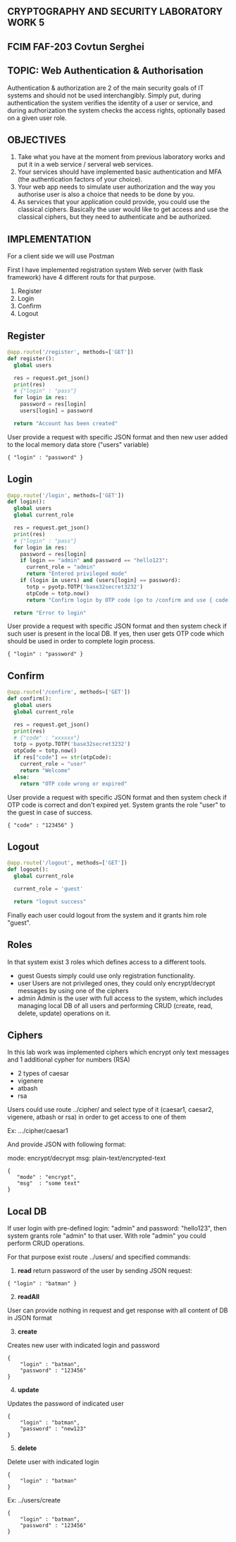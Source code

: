 ## CRYPTOGRAPHY AND SECURITY LABORATORY WORK 5
## FCIM FAF-203 Covtun Serghei


## TOPIC:  Web Authentication & Authorisation

 Authentication & authorization are 2 of the main security goals of IT systems and should not be used interchangibly. Simply put, during authentication the system verifies the identity of a user or service, and during authorization the system checks the access rights, optionally based on a given user role.

## OBJECTIVES

1. Take what you have at the moment from previous laboratory works and put it in a web service / serveral web services.
2. Your services should have implemented basic authentication and MFA (the authentication factors of your choice).
3. Your web app needs to simulate user authorization and the way you authorise user is also a choice that needs to be done by you.
4. As services that your application could provide, you could use the classical ciphers. Basically the user would like to get access and use the classical ciphers, but they need to authenticate and be authorized. 

## IMPLEMENTATION

For a client side we will use Postman 

First I have implemented registration system 
Web server (with flask framework) have 4 different routs for that purpose.

1. Register
2. Login 
3. Confirm
4. Logout

## Register

```python 
@app.route('/register', methods=['GET'])
def register():
  global users

  res = request.get_json() 
  print(res)
  # {"login" : "pass"}
  for login in res:
    password = res[login]
    users[login] = password

  return "Account has been created"
```

User provide a request with specific JSON format and then new user added to the local memory data store ("users" variable)

```
{ "login" : "password" }
```

## Login 

```python 
@app.route('/login', methods=['GET'])
def login():
  global users
  global current_role   

  res = request.get_json() 
  print(res)
  # {"login" : "pass"}
  for login in res:
    password = res[login]
    if login == "admin" and password == "hello123":
      current_role = "admin"
      return "Entered privileged mode"
    if (login in users) and (users[login] == password):
      totp = pyotp.TOTP('base32secret3232')
      otpCode = totp.now()
      return "Confirm login by OTP code (go to /confirm and use { code : "+ otpCode + " })"

  return "Error to login"

```

User provide a request with specific JSON format and then system check if such user is present in the local DB. If yes, then user gets OTP code which should be used in order to complete login process. 

```
{ "login" : "password" }
```

## Confirm 

```python 
@app.route('/confirm', methods=['GET'])
def confirm():   
  global users
  global current_role

  res = request.get_json()
  print(res) 
  # {"code" : "xxxxxx"}
  totp = pyotp.TOTP('base32secret3232')
  otpCode = totp.now()
  if res["code"] == str(otpCode):
    current_role = "user" 
    return "Welcome"
  else:
    return "OTP code wrong or expired"
```
User provide a request with specific JSON format and then system check if OTP code is correct and don't expired yet. System grants the role "user" to the guest in case of success.

```
{ "code" : "123456" }
```

## Logout 

```python 
@app.route('/logout', methods=['GET'])
def logout():
  global current_role

  current_role = 'guest'

  return "logout success"
```

Finally each user could logout from the system and it grants him role "guest". 

## Roles 

In that system exist 3 roles which defines access to a different tools. 
- guest 
Guests simply could use only registration functionality.
- user
Users are not privileged ones, they could only encrypt/decrypt messages by using one of the ciphers
- admin 
Admin is the user with full access to the system, which includes managing local DB of all users and performing CRUD (create, read, delete, update) operations on it.

## Ciphers 

In this lab work was implemented ciphers which encrypt only text messages and 1 additional cypher for numbers (RSA)

- 2 types of caesar 
- vigenere
- atbash 
- rsa

Users could use route ../cipher/ and select type of it (caesar1, caesar2, vigenere, atbash or rsa) in order to get access to one of them 

Ex: .../cipher/caesar1

And provide JSON with following format:

mode: encrypt/decrypt 
msg: plain-text/encrypted-text

```
{ 
   "mode" : "encrypt", 
   "msg"  : "some text"
}
```

## Local DB 

If user login with pre-defined login: "admin" and password: "hello123", then system grants role "admin" to that user. With role "admin" you could perform CRUD operations.

For that purpose exist route ../users/ and specified commands: 
1. __read__
return password of the user by sending JSON request:

```
{ "login" : "batman" }
```
2. __readAll__

User can provide nothing in request and get response with all content of DB in JSON format 

3. __create__

Creates new user with indicated login and password

```
{
    "login" : "batman",
    "password" : "123456"
}
```
4. __update__ 

Updates the password of indicated user

```
{
    "login" : "batman",
    "password" : "new123"
}
```
5. __delete__ 

Delete user with indicated login

```
{
    "login" : "batman"
}
```
Ex: ../users/create
```
{
    "login" : "batman",
    "password" : "123456"
}
```
